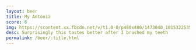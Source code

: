 ```yaml
---
layout: beer
title: My Antonia
score: 6
img: https://scontent.xx.fbcdn.net/v/t1.0-0/p480x480/1473040_10153225353703745_3939681785801200434_n.jpg?oh=58f9e40b0795f0daa72c9b3ab98de925&oe=589441B3
desc: Surprisingly this tastes better after I brushed my teeth
permalink: /beer/:title.html
---
```

